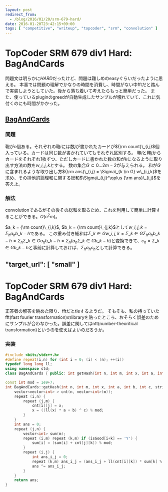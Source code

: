 ```yaml
---
layout: post
redirect_from:
  - /blog/2016/01/20/srm-679-hard/
date: 2016-01-20T23:42:15+09:00
tags: [ "competitive", "writeup", "topcoder", "srm", "convolution" ]
---
```


# TopCoder SRM 679 div1 Hard: BagAndCards

問題文は明らかに*HARD*だったけど、問題は難しめのeasyぐらいだったように思える。
本番では問題の理解でかなりの時間を消費し、時間がない中fftだと踏んで実装しようとしていた。後から落ち着いて考えたらもっと簡単だった。
また、使っているpluginのgreedが自動生成したサンプルが壊れていて、これに気付くのにも時間がかかった。

## [BagAndCards]()

### 問題

鞄が$n$個ある。それぞれの鞄$i$には数$j$が書かれたカードが${\rm count}\_{i,j}$個入っている。カードは同じ数が書かれていてもそれぞれ区別する。
鞄$i$と鞄$j$からカードをそれぞれ$1$枚ずつ、ただしカードに書かれた数の和が$k$になるように取り出す方法の数を$w\_{i,j,k}$とする。
数の集合$G \subset { 0 \dots 2m-2 }$が与えられる。
和が$G$に含まれるような取り出し方${\rm ans}\_{i,j} = \Sigma\_{k \in G} w\_{i,j,k}$を求め、その排他的論理和に関する総和$\Sigma\_{i,j}^\oplus {\rm ans}\_{i,j}$を答えよ。

### 解法

convolutionであるがその後その総和を取るため、これを利用して簡単に計算することができる。$O(n^2m)$。

$a_k = {\rm count}\_{i,k}$, $b_k = {\rm count}\_{j,k}$として$w\_{i,j,k} = \Sigma_h a_h b\_{k-h}$である。
この重み付き総和は$\Sigma\_{k \in G} w\_{i,j,k} = \Sigma\_{k \in G} \Sigma_h a_h b\_{k-h} = \Sigma_h \Sigma\_{k \in G} a_h b\_{k-h} = \Sigma_h ( a_h \Sigma\_{k \in G} b\_{k-h} )$と変換できて、$c_h = \Sigma\_{k \in G} b\_{k-h}$と事前に計算しておけば、$\Sigma_h a_h c_h$として計算できる。

"target_url": [ "small" ]
---

# TopCoder SRM 679 div1 Hard: BagAndCards
正答者の解答を眺めた限り、fftだとtleするようだ。
そもそも、私の持っていたfft(fast fourier transformation)のlibraryを貼ったところ、おそらく誤差のためにサンプルが合わなかった。誤差に関してはntt(number-theoritical transformation)というのを使えばよいのだろうか。
</small>

### 実装

``` c++
#include <bits/stdc++.h>
#define repeat(i,n) for (int i = 0; (i) < (n); ++(i))
typedef long long ll;
using namespace std;
class BagAndCards { public: int getHash(int n, int m, int x, int a, int b, int c, string isGood); };

const int mod = 1e9+7;
int BagAndCards::getHash(int n, int m, int x, int a, int b, int c, string isGood) {
    vector<vector<int> > cnt(n, vector<int>(m));
    repeat (i,n) {
        repeat (j,m) {
            cnt[i][j] = x;
            x = ((ll(x) * a + b) ^ c) % mod;
        }
    }
    int ans = 0;
    repeat (j,n) {
        vector<int> sum(m);
        repeat (i,m) repeat (k,m) if (isGood[i+k] == 'Y') {
            sum[i] = (sum[i] + cnt[j][k]) % mod;
        }
        repeat (i,j) {
            int ans_i_j = 0;
            repeat (k,m) ans_i_j = (ans_i_j + ll(cnt[i][k]) * sum[k] % mod) % mod;
            ans ^= ans_i_j;
        }
    }
    return ans;
}
```
